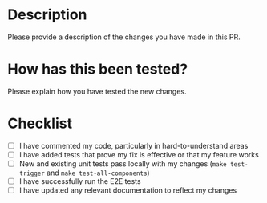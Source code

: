 <!-- 
Copyright 2023 Google LLC

Licensed under the Apache License, Version 2.0 (the "License");
you may not use this file except in compliance with the License.
You may obtain a copy of the License at

    https://www.apache.org/licenses/LICENSE-2.0

Unless required by applicable law or agreed to in writing, software
distributed under the License is distributed on an "AS IS" BASIS,
WITHOUT WARRANTIES OR CONDITIONS OF ANY KIND, either express or implied.
See the License for the specific language governing permissions and
limitations under the License.
 -->
# Description

Please provide a description of the changes you have made in this PR.

# How has this been tested?

Please explain how you have tested the new changes.

# Checklist

- [ ] I have commented my code, particularly in hard-to-understand areas
- [ ] I have added tests that prove my fix is effective or that my feature works
- [ ] New and existing unit tests pass locally with my changes (`make test-trigger` and `make test-all-components`)
- [ ] I have successfully run the E2E tests
- [ ] I have updated any relevant documentation to reflect my changes
